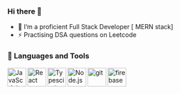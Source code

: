 ### Hi there 👋
- 🔭 I’m a proficient Full Stack Developer [ MERN stack]
- ⚡ Practising DSA questions on Leetcode 
   
<!--
**satpreetvirdi/satpreetvirdi** is a ✨ _special_ ✨ repository because its `README.md` (this file) appears on your GitHub profile.

Here are some ideas to get you started:

   
- 🌱 I’m currently learning ...
- 👯 I’m looking to collaborate on ...
- 🤔 I’m looking for help with ...
- 💬 Ask me about ...
- 📫 How to reach me: ...
- 😄 Pronouns: ...
- ⚡ Fun fact: ...
-->

<!-- [![ GitHub stats](https://github-readme-stats.vercel.app/api?username=satpreetvirdi&theme=radical&show_icons=true&count_private=true)](https://github.com/satpreetvirdi/github-readme-stats) -->
<!-- [![Top Langs](https://github-readme-stats.vercel.app/api/top-langs/?username=satpreetvirdi)](https://github.com/satpreetvirdi/github-readme-stats) -->
### 🔨 Languages and Tools

<a href="https://developer.mozilla.org/en-US/docs/Web/JavaScript" target="_blank"> <img align="left" alt="JavaScript" height ="42px"  src="https://raw.githubusercontent.com/rahul-jha98/github_readme_icons/main/language_and_tools/square/javascript/javascript.svg"></a>
<a href="https://reactjs.org/" target="_blank"> <img align="left" alt="React" height ="42px" src="https://raw.githubusercontent.com/rahul-jha98/github_readme_icons/main/language_and_tools/square/react/react.svg"></a>
<a href="https://www.typescriptlang.org/" target="_blank"><img align="left" alt="Typescirpt" height ="42px" src="https://raw.githubusercontent.com/rahul-jha98/github_readme_icons/main/language_and_tools/square/typescript/typescript.svg"></a>

<!-- <a href="https://graphql.org/" target="_blank"><img src="./assets/ql.png" align="left" alt="git" height='42px'/></a>
 -->
<a href="https://nodejs.org" target="_blank"><img align="left" alt="Node.js" height ="42px" src="https://raw.githubusercontent.com/rahul-jha98/github_readme_icons/main/language_and_tools/square/node/node.svg"></a>



<!-- <a href="https://www.mongodb.com//" target="_blank"><img src="./assets/mongodb.svg" align="left" alt="git" height='42px'/></a> -->

<!-- <a href="https://sass-lang.com/" target="_blank"><img src="./assets/sass.svg" align="left" alt="git" height='42px'/></a>
 -->
<a href="https://git-scm.com/" target="_blank"><img src="https://raw.githubusercontent.com/rahul-jha98/github_readme_icons/main/language_and_tools/square/git-scm/git-scm.svg" align="left" alt="git" height='42px'/></a>

<a href="https://firebase.google.com/" target="_blank"> <img align="left" src="https://raw.githubusercontent.com/rahul-jha98/github_readme_icons/main/language_and_tools/square/firebase/firebase.svg" alt="firebase" height ="42px"/></a>

<!-- <a href="https://azure.microsoft.com/en-us//" target="_blank"><img src="./assets/azure.svg" align="left" alt="git" height='42px'/></a>
 -->
<br>
